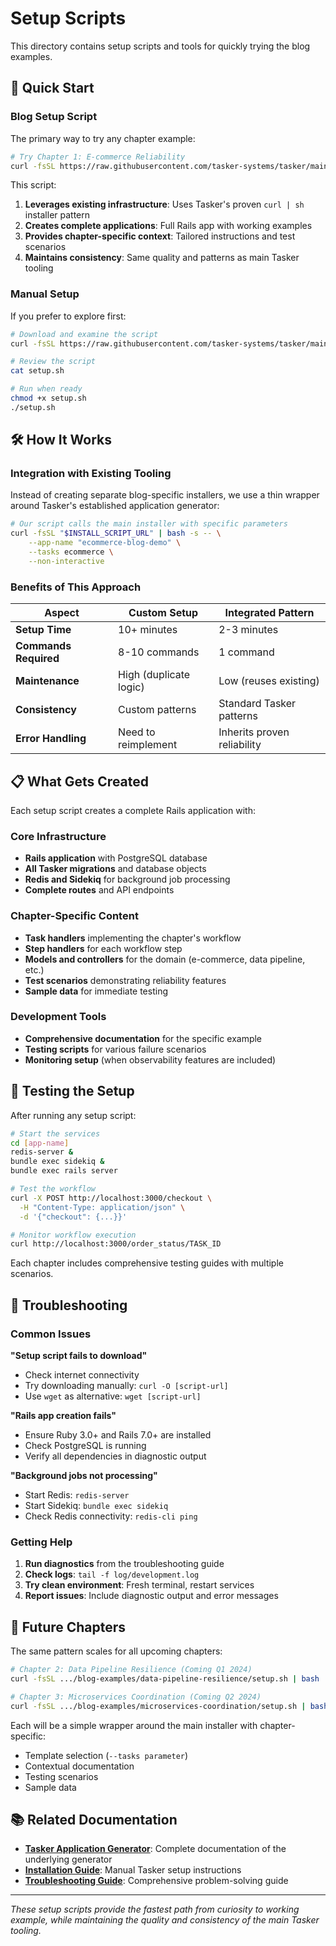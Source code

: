 # Setup Scripts

This directory contains setup scripts and tools for quickly trying the blog examples.

## 🚀 Quick Start

### Blog Setup Script
The primary way to try any chapter example:

```bash
# Try Chapter 1: E-commerce Reliability
curl -fsSL https://raw.githubusercontent.com/tasker-systems/tasker/main/blog-examples/ecommerce-reliability/setup.sh | bash
```

This script:
1. **Leverages existing infrastructure**: Uses Tasker's proven `curl | sh` installer pattern
2. **Creates complete applications**: Full Rails app with working examples
3. **Provides chapter-specific context**: Tailored instructions and test scenarios
4. **Maintains consistency**: Same quality and patterns as main Tasker tooling

### Manual Setup
If you prefer to explore first:

```bash
# Download and examine the script
curl -fsSL https://raw.githubusercontent.com/tasker-systems/tasker/main/blog-examples/ecommerce-reliability/setup.sh > setup.sh

# Review the script
cat setup.sh

# Run when ready
chmod +x setup.sh
./setup.sh
```

## 🛠️ How It Works

### Integration with Existing Tooling

Instead of creating separate blog-specific installers, we use a thin wrapper around Tasker's established application generator:

```bash
# Our script calls the main installer with specific parameters
curl -fsSL "$INSTALL_SCRIPT_URL" | bash -s -- \
    --app-name "ecommerce-blog-demo" \
    --tasks ecommerce \
    --non-interactive
```

### Benefits of This Approach

| Aspect | Custom Setup | Integrated Pattern |
|--------|--------------|-------------------|
| **Setup Time** | 10+ minutes | 2-3 minutes |
| **Commands Required** | 8-10 commands | 1 command |
| **Maintenance** | High (duplicate logic) | Low (reuses existing) |
| **Consistency** | Custom patterns | Standard Tasker patterns |
| **Error Handling** | Need to reimplement | Inherits proven reliability |

## 📋 What Gets Created

Each setup script creates a complete Rails application with:

### **Core Infrastructure**
- **Rails application** with PostgreSQL database
- **All Tasker migrations** and database objects
- **Redis and Sidekiq** for background job processing
- **Complete routes** and API endpoints

### **Chapter-Specific Content**
- **Task handlers** implementing the chapter's workflow
- **Step handlers** for each workflow step
- **Models and controllers** for the domain (e-commerce, data pipeline, etc.)
- **Test scenarios** demonstrating reliability features
- **Sample data** for immediate testing

### **Development Tools**
- **Comprehensive documentation** for the specific example
- **Testing scripts** for various failure scenarios
- **Monitoring setup** (when observability features are included)

## 🧪 Testing the Setup

After running any setup script:

```bash
# Start the services
cd [app-name]
redis-server &
bundle exec sidekiq &
bundle exec rails server

# Test the workflow
curl -X POST http://localhost:3000/checkout \
  -H "Content-Type: application/json" \
  -d '{"checkout": {...}}'

# Monitor workflow execution
curl http://localhost:3000/order_status/TASK_ID
```

Each chapter includes comprehensive testing guides with multiple scenarios.

## 🔧 Troubleshooting

### Common Issues

**"Setup script fails to download"**
- Check internet connectivity
- Try downloading manually: `curl -O [script-url]`
- Use `wget` as alternative: `wget [script-url]`

**"Rails app creation fails"**
- Ensure Ruby 3.0+ and Rails 7.0+ are installed
- Check PostgreSQL is running
- Verify all dependencies in diagnostic output

**"Background jobs not processing"**
- Start Redis: `redis-server`
- Start Sidekiq: `bundle exec sidekiq`
- Check Redis connectivity: `redis-cli ping`

### Getting Help

1. **Run diagnostics** from the troubleshooting guide
2. **Check logs**: `tail -f log/development.log`
3. **Try clean environment**: Fresh terminal, restart services
4. **Report issues**: Include diagnostic output and error messages

## 🔮 Future Chapters

The same pattern scales for all upcoming chapters:

```bash
# Chapter 2: Data Pipeline Resilience (Coming Q1 2024)
curl -fsSL .../blog-examples/data-pipeline-resilience/setup.sh | bash

# Chapter 3: Microservices Coordination (Coming Q2 2024)
curl -fsSL .../blog-examples/microservices-coordination/setup.sh | bash
```

Each will be a simple wrapper around the main installer with chapter-specific:
- Template selection (`--tasks parameter`)
- Contextual documentation
- Testing scenarios
- Sample data

## 📚 Related Documentation

- **[Tasker Application Generator](https://github.com/tasker-systems/tasker/blob/main/docs/APPLICATION_GENERATOR.md)**: Complete documentation of the underlying generator
- **[Installation Guide](https://github.com/tasker-systems/tasker/blob/main/README.md#installation)**: Manual Tasker setup instructions
- **[Troubleshooting Guide](../appendices/troubleshooting.md)**: Comprehensive problem-solving guide

---

*These setup scripts provide the fastest path from curiosity to working example, while maintaining the quality and consistency of the main Tasker tooling.*
